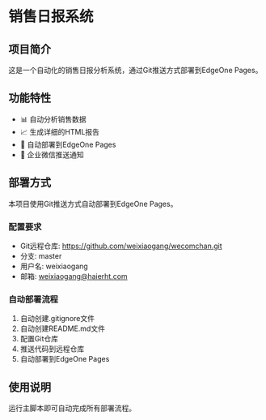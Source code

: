 # 销售日报系统

## 项目简介
这是一个自动化的销售日报分析系统，通过Git推送方式部署到EdgeOne Pages。

## 功能特性
- 📊 自动分析销售数据
- 📈 生成详细的HTML报告
- 🚀 自动部署到EdgeOne Pages
- 📱 企业微信推送通知

## 部署方式
本项目使用Git推送方式自动部署到EdgeOne Pages。

### 配置要求
- Git远程仓库: https://github.com/weixiaogang/wecomchan.git
- 分支: master
- 用户名: weixiaogang
- 邮箱: weixiaogang@haierht.com

### 自动部署流程
1. 自动创建.gitignore文件
2. 自动创建README.md文件
3. 配置Git仓库
4. 推送代码到远程仓库
5. 自动部署到EdgeOne Pages

## 使用说明
运行主脚本即可自动完成所有部署流程。
